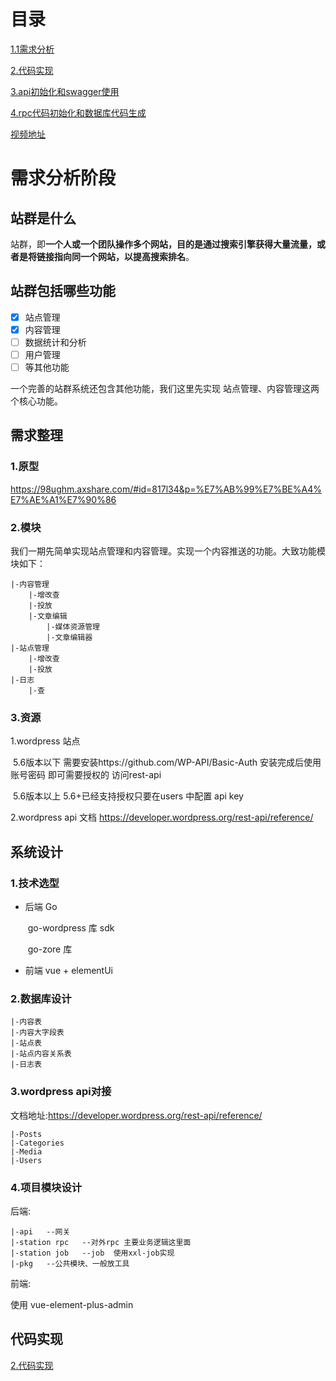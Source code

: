 # 目录

[1.1需求分析](doc/1需求分析.md)

[2.代码实现](doc/2代码实现.md)

[3.api初始化和swagger使用](doc/3api初始化和swagger使用.md)

[4.rpc代码初始化和数据库代码生成](doc/4rpc代码初始化和数据库代码生成.md)

[视频地址](https://www.bilibili.com/video/BV1mS411K7w6/)

# 需求分析阶段

## 站群是什么

站群，即**一个人或一个团队操作多个网站，目的是通过搜索引擎获得大量流量，或者是将链接指向同一个网站，以提高搜索排名**。

## 站群包括哪些功能

- [x] 站点管理
- [x] 内容管理
- [ ] 数据统计和分析
- [ ] 用户管理
- [ ] 等其他功能

一个完善的站群系统还包含其他功能，我们这里先实现 站点管理、内容管理这两个核心功能。

## 需求整理

### 1.原型

https://98ughm.axshare.com/#id=817l34&p=%E7%AB%99%E7%BE%A4%E7%AE%A1%E7%90%86

### 2.模块

我们一期先简单实现站点管理和内容管理。实现一个内容推送的功能。大致功能模块如下：

```
|-内容管理
	|-增改查
	|-投放
	|-文章编辑
		|-媒体资源管理
		|-文章编辑器
|-站点管理
	|-增改查
	|-投放
|-日志
	|-查
```

### 3.资源

1.wordpress 站点 

​	5.6版本以下	需要安装https://github.com/WP-API/Basic-Auth  安装完成后使用账号密码 即可需要授权的 访问rest-api

​	5.6版本以上	5.6+已经支持授权只要在users 中配置 api key

2.wordpress api 文档 https://developer.wordpress.org/rest-api/reference/

## 系统设计

### 1.技术选型

- 后端 Go

  ​	go-wordpress 库 sdk

  ​    go-zore 库

- 前端 vue + elementUi

### 2.数据库设计

```
|-内容表
|-内容大字段表
|-站点表
|-站点内容关系表
|-日志表
```

### 3.wordpress api对接

文档地址:https://developer.wordpress.org/rest-api/reference/

```
|-Posts
|-Categories
|-Media
|-Users
```

### 4.项目模块设计

后端:

```
|-api	--网关
|-station rpc	--对外rpc 主要业务逻辑这里面
|-station job	--job  使用xxl-job实现
|-pkg	--公共模块、一般放工具
```

前端:

使用 vue-element-plus-admin

## 代码实现

[2.代码实现](doc/2代码实现.md)

